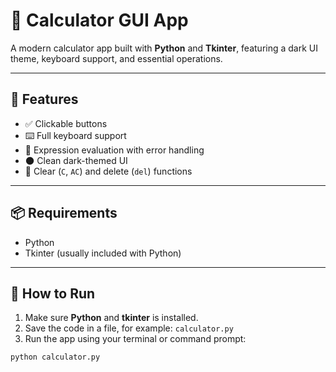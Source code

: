 # 🧮 Calculator GUI App

A modern calculator app built with **Python** and **Tkinter**, featuring a dark UI theme, keyboard support, and essential operations.

---

## 🚀 Features

- ✅ Clickable buttons
- ⌨️ Full keyboard support
- 🧠 Expression evaluation with error handling
- 🌑 Clean dark-themed UI
- 🧹 Clear (`C`, `AC`) and delete (`del`) functions

---

## 📦 Requirements

- Python   
- Tkinter (usually included with Python)

---

## 🚀 How to Run

1. Make sure **Python** and **tkinter** is installed.
2. Save the code in a file, for example: `calculator.py`
3. Run the app using your terminal or command prompt:
```bash
python calculator.py